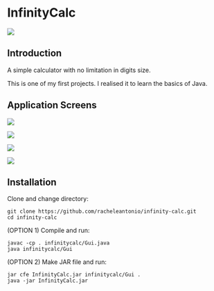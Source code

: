 # InfinityCalc

![](https://raw.githubusercontent.com/tassoneroberto/infinitycalc/master/res/images/icon.png)

## Introduction
A simple calculator with no limitation in digits size.

This is one of my first projects. I realised it to learn the basics of Java.

## Application Screens
![](https://raw.githubusercontent.com/racheleantonio/infinitycalc/master/screenshots/screenshot1.png)


![](https://raw.githubusercontent.com/racheleantonio/infinitycalc/master/screenshots/screenshot2.png)


![](https://raw.githubusercontent.com/racheleantonio/infinitycalc/master/screenshots/screenshot3.png)


![](https://raw.githubusercontent.com/racheleantonio/infinitycalc/master/screenshots/screenshot4.png)

## Installation
Clone and change directory:
```
git clone https://github.com/racheleantonio/infinity-calc.git
cd infinity-calc

```
(OPTION 1) Compile and run:
```
javac -cp . infinitycalc/Gui.java
java infinitycalc/Gui
```
(OPTION 2) Make JAR file and run:
```
jar cfe InfinityCalc.jar infinitycalc/Gui .
java -jar InfinityCalc.jar
```
